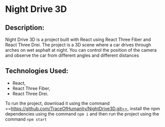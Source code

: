# Night Drive 3D

## Description:
Night Drive 3D is a project built with React using React Three Fiber and React Three Drei. The project is a 3D scene where a car drives through arches on wet asphalt at night.
You can control the position of the camera and observe the car from different angles and different distances

## Technologies Used:
- React,
- React Three Fiber,
- React Three Drei.

To run the project, download it using the command ==https://github.com/TraceOfHumanity/NightDrive3D.git==, install the npm dependencies using the command ```npm i``` and then run the project using the command ```npm start```
